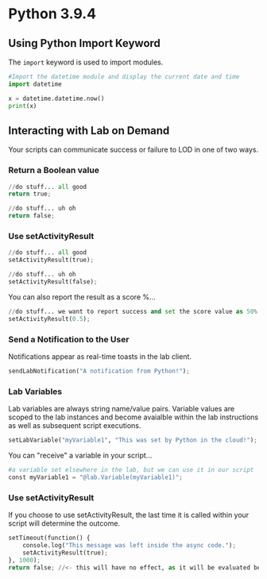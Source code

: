 # Python 3.9.4

## Using Python Import Keyword

The `import` keyword is used to import modules.

```Python
#Import the datetime module and display the current date and time
import datetime

x = datetime.datetime.now()
print(x)
```

## Interacting with Lab on Demand

Your scripts can communicate success or failure to LOD in one of two ways.

### Return a Boolean value 

```Python
//do stuff... all good
return true;
```

```Python
//do stuff... uh oh
return false;
```

### Use setActivityResult

```Python
//do stuff... all good
setActivityResult(true);
```

```Python
//do stuff... uh oh
setActivityResult(false);
```

You can also report the result as a score %...

```Python
//do stuff... we want to report success and set the score value as 50%
setActivityResult(0.5);
```

### Send a Notification to the User

Notifications appear as real-time toasts in the lab client.

```Python
sendLabNotification("A notification from Python!");
```

### Lab Variables

Lab variables are always string name/value pairs. Variable values are scoped to the lab instances and become avaialble within the lab instructions as well as subsequent script executions. 

```Python
setLabVariable("myVariable1", "This was set by Python in the cloud!");
```

You can "receive" a variable in your script...

```Python
#a variable set elsewhere in the lab, but we can use it in our script
const myVariable1 = "@lab.Variable(myVariable1)";
```

### Use setActivityResult

If you choose to use setActivityResult, the last time it is called within your script will determine the outcome.

```Python
setTimeout(function() {
    console.log("This message was left inside the async code.");
    setActivityResult(true);
}, 1000);
return false; //<- this will have no effect, as it will be evaluated before the async code is run.
```
